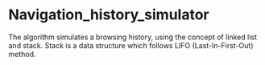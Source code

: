 # Navigation_history_simulator
The algorithm simulates a browsing history, using the concept of linked list and stack. Stack is a data structure which follows LIFO (Last-In-First-Out) method.
